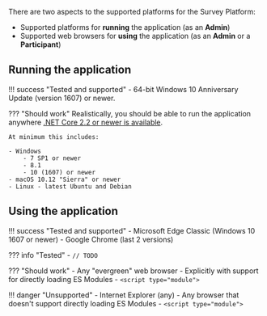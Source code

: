 There are two aspects to the supported platforms for the Survey Platform:

- Supported platforms for **running** the application (as an **Admin**)
- Supported web browsers for **using** the application (as an **Admin** or a **Participant**)

## Running the application

!!! success "Tested and supported"
    - 64-bit Windows 10 Anniversary Update (version 1607) or newer.

??? "Should work"
    Realistically, you should be able to run the application anywhere [.NET Core 2.2 or newer is available](https://github.com/dotnet/core/blob/master/release-notes/2.2/2.2-supported-os.md).

    At minimum this includes:

    - Windows
        - 7 SP1 or newer
        - 8.1
        - 10 (1607) or newer
    - macOS 10.12 "Sierra" or newer
    - Linux - latest Ubuntu and Debian

## Using the application

!!! success "Tested and supported"
    - Microsoft Edge Classic (Windows 10 1607 or newer)
    - Google Chrome (last 2 versions)

??? info "Tested"
    - `// TODO`

??? "Should work"
    - Any "evergreen" web browser
        - Explicitly with support for directly loading ES Modules
            - `<script type="module">`

!!! danger "Unsupported"
    - Internet Explorer (any)
    - Any browser that doesn't support directly loading ES Modules
        - `<script type="module">`
